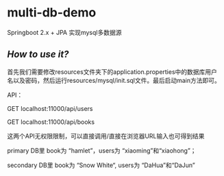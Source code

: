 # multi-db-demo
Springboot 2.x + JPA 实现mysql多数据源


*How to use it?*
--

首先我们需要修改resources文件夹下的application.properties中的数据库用户名以及密码，然后运行resources/mysql/init.sql文件。最后启动main方法即可。

API： 

GET localhost:11000/api/users

GET localhost:11000/api/books

这两个API无权限限制，可以直接调用/直接在浏览器URL输入也可得到结果


primary DB里 book为 “hamlet”，users为 “xiaoming”和“xiaohong”；

secondary DB里 book为 “Snow White“, users为 “DaHua”和“DaJun”
    
